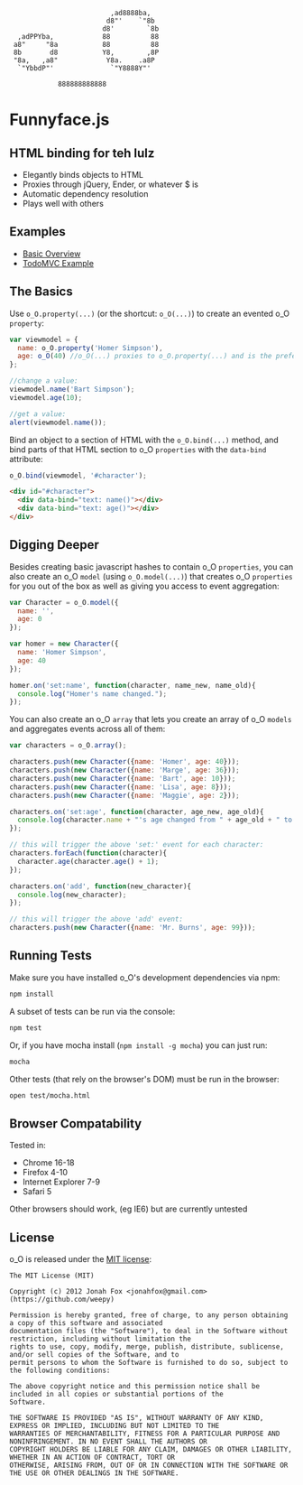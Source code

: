 ```
                         ,ad8888ba,            
                        d8"'    `"8b           
                       d8'        `8b     
  ,adPPYba,            88          88          
 a8"     "8a           88          88     
 8b       d8           Y8,        ,8P          
 "8a,   ,a8"            Y8a.    .a8P           
  `"YbbdP"'              `"Y8888Y"'            

            888888888888                       
```           
           
# Funnyface.js
## HTML binding for teh lulz

* Elegantly binds objects to HTML
* Proxies through jQuery, Ender, or whatever $ is
* Automatic dependency resolution
* Plays well with others


## Examples

* [Basic Overview](http://weepy.github.com/o_O/examples/guide/index.html)
* [TodoMVC Example](http://weepy.github.com/o_O/examples/todos/index.html)

## The Basics

Use `o_O.property(...)` (or the shortcut: `o_O(...)`) to create an evented o_O `property`:

```javascript
var viewmodel = {
  name: o_O.property('Homer Simpson'),
  age: o_O(40) //o_O(...) proxies to o_O.property(...) and is the preferred usage
};

//change a value:
viewmodel.name('Bart Simpson');
viewmodel.age(10);

//get a value:
alert(viewmodel.name());
```

Bind an object to a section of HTML with the `o_O.bind(...)` method, and bind parts of that HTML section to o_O `properties` with the `data-bind` attribute:

```javascript
o_O.bind(viewmodel, '#character');
```
```html
<div id="#character">
  <div data-bind="text: name()"></div>
  <div data-bind="text: age()"></div>
</div>
```

## Digging Deeper

Besides creating basic javascript hashes to contain o_O `properties`, you can also create an o_O `model` (using `o_O.model(...)`) that creates o_O `properties` for you out of the box as well as giving you access to event aggregation:

```javascript
var Character = o_O.model({
  name: '',
  age: 0
});

var homer = new Character({
  name: 'Homer Simpson',
  age: 40
});

homer.on('set:name', function(character, name_new, name_old){
  console.log("Homer's name changed.");
});
```

You can also create an o_O `array` that lets you create an array of o_O `models` and aggregates events across all of them:

```javascript
var characters = o_O.array();

characters.push(new Character({name: 'Homer', age: 40}));
characters.push(new Character({name: 'Marge', age: 36}));
characters.push(new Character({name: 'Bart', age: 10}));
characters.push(new Character({name: 'Lisa', age: 8}));
characters.push(new Character({name: 'Maggie', age: 2}));

characters.on('set:age', function(character, age_new, age_old){
  console.log(character.name + "'s age changed from " + age_old + " to " + age_new + ".");
});

// this will trigger the above 'set:' event for each character:
characters.forEach(function(character){
  character.age(character.age() + 1);
});

characters.on('add', function(new_character){
  console.log(new_character);
});

// this will trigger the above 'add' event:
characters.push(new Character({name: 'Mr. Burns', age: 99}));
```

## Running Tests

Make sure you have installed o_O's development dependencies via npm:

```bash
npm install
```

A subset of tests can be run via the console:

```bash
npm test
```

Or, if you have mocha install (`npm install -g mocha`) you can just run:

```bash
mocha
```

Other tests (that rely on the browser's DOM) must be run in the browser:

```bash
open test/mocha.html
```

## Browser Compatability

Tested in:

* Chrome 16-18
* Firefox 4-10
* Internet Explorer 7-9 
* Safari 5

Other browsers should work, (eg IE6) but are currently untested

## License

o_O is released under the [MIT license](http://www.opensource.org/licenses/mit-license.html):

```
The MIT License (MIT)

Copyright (c) 2012 Jonah Fox <jonahfox@gmail.com> (https://github.com/weepy)

Permission is hereby granted, free of charge, to any person obtaining a copy of this software and associated
documentation files (the "Software"), to deal in the Software without restriction, including without limitation the
rights to use, copy, modify, merge, publish, distribute, sublicense, and/or sell copies of the Software, and to
permit persons to whom the Software is furnished to do so, subject to the following conditions:

The above copyright notice and this permission notice shall be included in all copies or substantial portions of the
Software.

THE SOFTWARE IS PROVIDED "AS IS", WITHOUT WARRANTY OF ANY KIND, EXPRESS OR IMPLIED, INCLUDING BUT NOT LIMITED TO THE
WARRANTIES OF MERCHANTABILITY, FITNESS FOR A PARTICULAR PURPOSE AND NONINFRINGEMENT. IN NO EVENT SHALL THE AUTHORS OR
COPYRIGHT HOLDERS BE LIABLE FOR ANY CLAIM, DAMAGES OR OTHER LIABILITY, WHETHER IN AN ACTION OF CONTRACT, TORT OR
OTHERWISE, ARISING FROM, OUT OF OR IN CONNECTION WITH THE SOFTWARE OR THE USE OR OTHER DEALINGS IN THE SOFTWARE.
```
